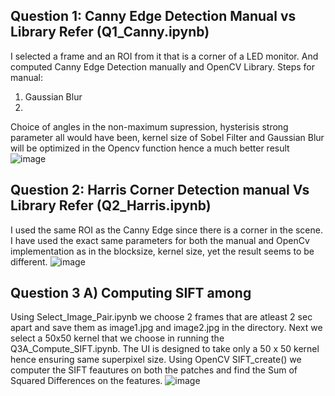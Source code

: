 ## Question 1: Canny Edge Detection Manual vs Library Refer (Q1_Canny.ipynb)

I selected a frame and an ROI from it that is a corner of a LED monitor. And computed Canny Edge Detection manually and OpenCV Library.
Steps for manual:
1) Gaussian Blur
2) 
Choice of angles in the non-maximum supression, hysterisis strong parameter all would have been, kernel size of Sobel Filter and Gaussian Blur will be optimized in the Opencv function hence a much better result
![image](https://github.com/pvdsan/Assignment2/assets/22724124/91fc70e1-b922-4a57-81aa-3fc4957b71d3)


## Question 2: Harris Corner Detection manual Vs Library Refer (Q2_Harris.ipynb)

I used the same ROI as the Canny Edge since there is a corner in the scene.
I have used the exact same parameters for both the manual and OpenCv implementation as in the blocksize, kernel size, yet the result seems to be different.
![image](https://github.com/pvdsan/Assignment2/assets/22724124/a863d1b2-8630-471e-8aef-9fb8176edcdc)

## Question 3 A) Computing SIFT among 
Using Select_Image_Pair.ipynb we choose 2 frames that are atleast 2 sec apart and save them as image1.jpg and image2.jpg in the directory.
Next we select a 50x50 kernel that we choose in running the Q3A_Compute_SIFT.ipynb. The UI is designed to take only a 50 x 50 kernel hence ensuring same superpixel size.
Using OpenCV SIFT_create() we computer the SIFT feautures on both the patches and find the Sum of Squared Differences on the features.
![image](https://github.com/pvdsan/Assignment2/assets/22724124/aeabd18d-ef71-4570-af71-3f4f76cba12f)



